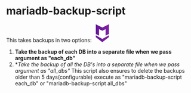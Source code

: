 # mariadb-backup-script
This takes backups in two options:
![alt text](https://github.com/adam-p/markdown-here/raw/master/src/common/images/icon48.png "Logo Title Text 1") 
1) **Take the backup of each DB into a separate file when we pass argument as "each_db"**
2) **Take the backup of all the DB's into a separate file when we pass argument as "all_dbs"* This script also ensures to delete the backups older than 5 days(configurable) execute as "mariadb-backup-script each_db" or "mariadb-backup-script all_dbs"
